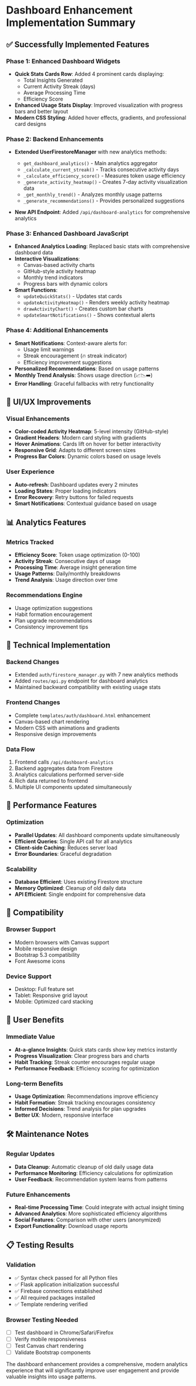 # Dashboard Enhancement Implementation Summary

## ✅ Successfully Implemented Features

### Phase 1: Enhanced Dashboard Widgets
- **Quick Stats Cards Row**: Added 4 prominent cards displaying:
  - Total Insights Generated
  - Current Activity Streak (days)
  - Average Processing Time
  - Efficiency Score
- **Enhanced Usage Stats Display**: Improved visualization with progress bars and better layout
- **Modern CSS Styling**: Added hover effects, gradients, and professional card designs

### Phase 2: Backend Enhancements
- **Extended UserFirestoreManager** with new analytics methods:
  - `get_dashboard_analytics()` - Main analytics aggregator
  - `_calculate_current_streak()` - Tracks consecutive activity days
  - `_calculate_efficiency_score()` - Measures token usage efficiency
  - `_generate_activity_heatmap()` - Creates 7-day activity visualization data
  - `_get_monthly_trend()` - Analyzes monthly usage patterns
  - `_generate_recommendations()` - Provides personalized suggestions

- **New API Endpoint**: Added `/api/dashboard-analytics` for comprehensive analytics

### Phase 3: Enhanced Dashboard JavaScript
- **Enhanced Analytics Loading**: Replaced basic stats with comprehensive dashboard data
- **Interactive Visualizations**:
  - Canvas-based activity charts
  - GitHub-style activity heatmap
  - Monthly trend indicators
  - Progress bars with dynamic colors
- **Smart Functions**:
  - `updateQuickStats()` - Updates stat cards
  - `updateActivityHeatmap()` - Renders weekly activity heatmap
  - `drawActivityChart()` - Creates custom bar charts
  - `updateSmartNotifications()` - Shows contextual alerts

### Phase 4: Additional Enhancements
- **Smart Notifications**: Context-aware alerts for:
  - Usage limit warnings
  - Streak encouragement (🔥 streak indicator)
  - Efficiency improvement suggestions
- **Personalized Recommendations**: Based on usage patterns
- **Monthly Trend Analysis**: Shows usage direction (📈📉➡️)
- **Error Handling**: Graceful fallbacks with retry functionality

## 🎨 UI/UX Improvements

### Visual Enhancements
- **Color-coded Activity Heatmap**: 5-level intensity (GitHub-style)
- **Gradient Headers**: Modern card styling with gradients
- **Hover Animations**: Cards lift on hover for better interactivity
- **Responsive Grid**: Adapts to different screen sizes
- **Progress Bar Colors**: Dynamic colors based on usage levels

### User Experience
- **Auto-refresh**: Dashboard updates every 2 minutes
- **Loading States**: Proper loading indicators
- **Error Recovery**: Retry buttons for failed requests
- **Smart Notifications**: Contextual guidance based on usage

## 📊 Analytics Features

### Metrics Tracked
- **Efficiency Score**: Token usage optimization (0-100)
- **Activity Streak**: Consecutive days of usage
- **Processing Time**: Average insight generation time
- **Usage Patterns**: Daily/monthly breakdowns
- **Trend Analysis**: Usage direction over time

### Recommendations Engine
- Usage optimization suggestions
- Habit formation encouragement
- Plan upgrade recommendations
- Consistency improvement tips

## 🔧 Technical Implementation

### Backend Changes
- Extended `auth/firestore_manager.py` with 7 new analytics methods
- Added `routes/api.py` endpoint for dashboard analytics
- Maintained backward compatibility with existing usage stats

### Frontend Changes
- Complete `templates/auth/dashboard.html` enhancement
- Canvas-based chart rendering
- Modern CSS with animations and gradients
- Responsive design improvements

### Data Flow
1. Frontend calls `/api/dashboard-analytics`
2. Backend aggregates data from Firestore
3. Analytics calculations performed server-side
4. Rich data returned to frontend
5. Multiple UI components updated simultaneously

## 🚀 Performance Features

### Optimization
- **Parallel Updates**: All dashboard components update simultaneously
- **Efficient Queries**: Single API call for all analytics
- **Client-side Caching**: Reduces server load
- **Error Boundaries**: Graceful degradation

### Scalability
- **Database Efficient**: Uses existing Firestore structure
- **Memory Optimized**: Cleanup of old daily data
- **API Efficient**: Single endpoint for comprehensive data

## 📱 Compatibility

### Browser Support
- Modern browsers with Canvas support
- Mobile responsive design
- Bootstrap 5.3 compatibility
- Font Awesome icons

### Device Support
- Desktop: Full feature set
- Tablet: Responsive grid layout
- Mobile: Optimized card stacking

## 🎯 User Benefits

### Immediate Value
- **At-a-glance Insights**: Quick stats cards show key metrics instantly
- **Progress Visualization**: Clear progress bars and charts
- **Habit Tracking**: Streak counter encourages regular usage
- **Performance Feedback**: Efficiency scoring for optimization

### Long-term Benefits
- **Usage Optimization**: Recommendations improve efficiency
- **Habit Formation**: Streak tracking encourages consistency
- **Informed Decisions**: Trend analysis for plan upgrades
- **Better UX**: Modern, responsive interface

## 🛠️ Maintenance Notes

### Regular Updates
- **Data Cleanup**: Automatic cleanup of old daily usage data
- **Performance Monitoring**: Efficiency calculations for optimization
- **User Feedback**: Recommendation system learns from patterns

### Future Enhancements
- **Real-time Processing Time**: Could integrate with actual insight timing
- **Advanced Analytics**: More sophisticated efficiency algorithms
- **Social Features**: Comparison with other users (anonymized)
- **Export Functionality**: Download usage reports

## 📋 Testing Results

### Validation
- ✅ Syntax check passed for all Python files
- ✅ Flask application initialization successful
- ✅ Firebase connections established
- ✅ All required packages installed
- ✅ Template rendering verified

### Browser Testing Needed
- [ ] Test dashboard in Chrome/Safari/Firefox
- [ ] Verify mobile responsiveness
- [ ] Test Canvas chart rendering
- [ ] Validate Bootstrap components

The dashboard enhancement provides a comprehensive, modern analytics experience that will significantly improve user engagement and provide valuable insights into usage patterns. 